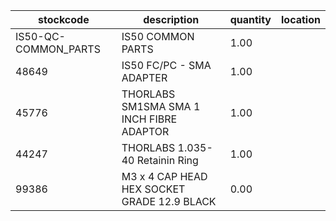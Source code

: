 |stockcode|description|quantity|location|
|---------|-----------|--------|--------|
|IS50-QC-COMMON_PARTS|IS50 COMMON PARTS|1.00||
|48649|IS50 FC/PC - SMA ADAPTER|1.00||
|45776|THORLABS SM1SMA SMA 1 INCH FIBRE ADAPTOR|1.00||
|44247|THORLABS 1.035-40 Retainin Ring|1.00||
|99386|M3 x 4 CAP HEAD HEX SOCKET GRADE 12.9 BLACK|0.00||
